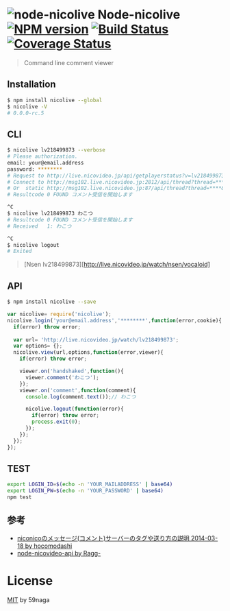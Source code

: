 # ![node-nicolive][.svg] Node-nicolive [![NPM version][npm-image]][npm] [![Build Status][travis-image]][travis] [![Coverage Status][coveralls-image]][coveralls]

> Command line comment viewer

## Installation
```bash
$ npm install nicolive --global
$ nicolive -V
# 0.0.0-rc.5
```

## CLI
```bash
$ nicolive lv218499873 --verbose
# Please authorization.
email: your@email.address
password: ********
# Request to http://live.nicovideo.jp/api/getplayerstatus?v=lv218499873
# Connect to http://msg102.live.nicovideo.jp:2812/api/thread?thread=****&version=20061206&res_from=-1000
# Or  static http://msg102.live.nicovideo.jp:87/api/thread?thread=****&version=20061206&res_from=-1000
# Resultcode 0 FOUND コメント受信を開始します

^C
$ nicolive lv218499873 わこつ
# Resultcode 0 FOUND コメント受信を開始します
# Received   1: わこつ

^C
$ nicolive logout
# Exited
```

> [Nsen lv218499873][http://live.nicovideo.jp/watch/nsen/vocaloid]

## API
```bash
$ npm install nicolive --save
```

```js
var nicolive= require('nicolive');
nicolive.login('your@email.address','********',function(error,cookie){
  if(error) throw error;
  
  var url= 'http://live.nicovideo.jp/watch/lv218499873';
  var options= {};
  nicolive.view(url,options,function(error,viewer){
    if(error) throw error;

    viewer.on('handshaked',function(){
      viewer.comment('わこつ');
    });
    viewer.on('comment',function(comment){
      console.log(comment.text());// わこつ

      nicolive.logout(function(error){
        if(error) throw error;
        process.exit(0);
      });
    });
  });
});
```

## TEST
```bash
export LOGIN_ID=$(echo -n 'YOUR_MAILADDRESS' | base64)
export LOGIN_PW=$(echo -n 'YOUR_PASSWORD' | base64)
npm test
```

## 参考
* [niconicoのメッセージ(コメント)サーバーのタグや送り方の説明 2014-03-18 by hocomodashi][A]
* [node-nicovideo-api by Ragg-][B]

[A]: http://blog.goo.ne.jp/hocomodashi/e/3ef374ad09e79ed5c50f3584b3712d61
[B]: https://github.com/Ragg-/node-nicovideo-api

License
=========================
[MIT][License] by 59naga

[License]: http://59naga.mit-license.org/
[.svg]: https://cdn.rawgit.com/59naga/nicolive/master/.svg

[npm-image]: https://badge.fury.io/js/nicolive.svg
[npm]: https://npmjs.org/package/nicolive
[travis-image]: https://travis-ci.org/59naga/nicolive.svg?branch=master
[travis]: https://travis-ci.org/59naga/nicolive
[coveralls-image]: https://coveralls.io/repos/59naga/nicolive/badge.svg?branch=master
[coveralls]: https://coveralls.io/r/59naga/nicolive?branch=master